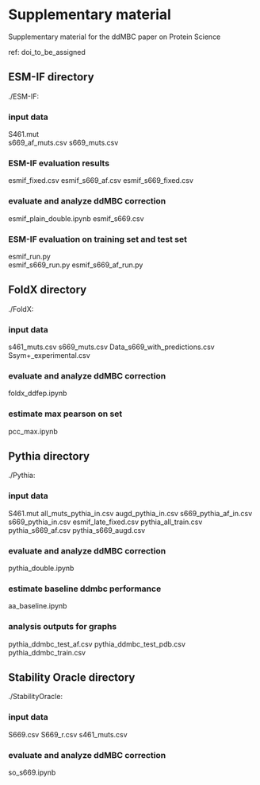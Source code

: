 # Supplementary material

Supplementary material for the ddMBC paper on Protein Science

ref: doi_to_be_assigned
 
## ESM-IF directory ##

./ESM-IF:

### input data

S461.mut                                  
s669_af_muts.csv
s669_muts.csv

### ESM-IF evaluation results

esmif_fixed.csv
esmif_s669_af.csv
esmif_s669_fixed.csv

### evaluate and analyze ddMBC correction

esmif_plain_double.ipynb
esmif_s669.csv

### ESM-IF evaluation on training set and test set

esmif_run.py                              
esmif_s669_run.py
esmif_s669_af_run.py

## FoldX directory ##

./FoldX:

### input data

s461_muts.csv
s669_muts.csv
Data_s669_with_predictions.csv
Ssym+_experimental.csv

### evaluate and analyze ddMBC correction

foldx_ddfep.ipynb

### estimate max pearson on set

pcc_max.ipynb

## Pythia directory ##

./Pythia:

### input data

S461.mut
all_muts_pythia_in.csv
augd_pythia_in.csv
s669_pythia_af_in.csv
s669_pythia_in.csv
esmif_late_fixed.csv
pythia_all_train.csv
pythia_s669_af.csv
pythia_s669_augd.csv

### evaluate and analyze ddMBC correction

pythia_double.ipynb

### estimate baseline ddmbc performance

aa_baseline.ipynb

### analysis outputs for graphs

pythia_ddmbc_test_af.csv
pythia_ddmbc_test_pdb.csv
pythia_ddmbc_train.csv

## Stability Oracle directory ##

./StabilityOracle:

### input data

S669.csv
S669_r.csv
s461_muts.csv

### evaluate and analyze ddMBC correction

so_s669.ipynb

